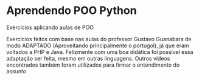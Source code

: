 # Aprendendo POO Python
 Exercícios aplicando aulas de POO


 Exercícios feitos com base nas aulas do professor Gustavo Guanabara de modo ADAPTADO (Aproveitando principalmente o portugol), já que eram voltados a PHP e Java. Felizmente com uma boa didática foi possível essa adaptação ser feita, mesmo em outras linguagens. Outros vídeos encontrados também foram utilizados para firmar o entendimento do assunto